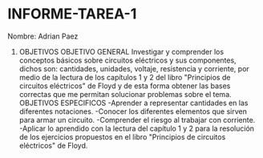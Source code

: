 # INFORME-TAREA-1
Nombre: Adrian Paez
1.	OBJETIVOS 
OBJETIVO GENERAL
Investigar y comprender los conceptos básicos sobre circuitos eléctricos y sus componentes, dichos son: cantidades, unidades, voltaje, resistencia y corriente, por medio de la lectura de los capítulos 1 y 2 del libro "Principios de circuitos eléctricos" de Floyd y de esta forma obtener las bases correctas que me permitan solucionar problemas sobre el tema.
OBJETIVOS ESPECIFICOS
-Aprender a representar cantidades en las diferentes notaciones.
-Conocer los diferentes elementos que sirven para armar un circuito.
-Comprender el riesgo al trabajar con corriente.
-Aplicar lo aprendido con la lectura del capítulo 1 y 2 para la resolución de los ejercicios propuestos en el libro "Principios de circuitos eléctricos" de Floyd.
